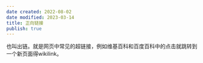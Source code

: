 ```yaml
---
date created: 2022-08-02
date modified: 2023-03-14
title: 正向链接
publish: true
---
```


也叫出链。就是网页中常见的超链接，例如维基百科和百度百科中的点击就跳转到一个新页面得wikilink。